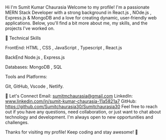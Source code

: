 Hi  I'm Sumit Kumar Chaurasia 
Welcome to my profile! I'm a passionate MERN Stack Developer with a strong background in React.js , NOde.js , Express.js & MongoDB and a love for creating dynamic, user-friendly web applications. Below, you'll find a bit more about me, my skills, and the projects I've worked on.

🔧 Technical Skills

FrontEnd:
HTML , CSS , JavaScript , Typescript , React.js

BackEnd
Node.js , Express.js

Databases:
MongoDB , SQL

Tools and Platforms:

Git, GitHub, Vscode , Netlify.


💬 Let's Connect
Email: sumitmchaurasia@gmail.com
LinkedIn: www.linkedin.com/in/sumit-kumar-chaurasia-11a5821a7
GitHub: https://github.com/Sumitchaurasia30/Sumitchaurasia30
Feel free to reach out if you have any questions, need collaboration, or just want to chat about technology and development. I'm always open to new opportunities and challenges.

Thanks for visiting my profile! Keep coding and stay awesome! 🚀
<!---
Sumitchaurasia30/Sumitchaurasia30 is a ✨ special ✨ repository because its `README.md` (this file) appears on your GitHub profile.
You can click the Preview link to take a look at your changes.
--->

